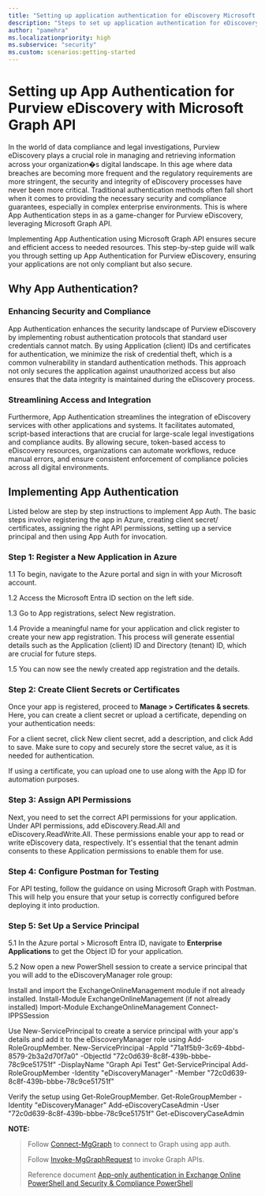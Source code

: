 ```yaml
---
title: "Setting up application authentication for eDiscovery Microsoft Graph APIs"
description: "Steps to set up application authentication for eDiscovery Microsoft Graph APIs"
author: "pamehra"
ms.localizationpriority: high
ms.subservice: "security"
ms.custom: scenarios:getting-started
---
```


# Setting up App Authentication for Purview eDiscovery with Microsoft Graph API

In the world of data compliance and legal investigations, Purview eDiscovery plays a crucial role in managing and retrieving information across your organization�s digital landscape. In this age where data breaches are becoming more frequent and the regulatory requirements are more stringent, the security and integrity of eDiscovery processes have never been more critical.  Traditional authentication methods often fall short when it comes to providing the necessary security and compliance guarantees, especially in complex enterprise environments. This is where App Authentication steps in as a game-changer for Purview eDiscovery, leveraging Microsoft Graph API. 

Implementing App Authentication using Microsoft Graph API ensures secure and efficient access to needed resources. This step-by-step guide will walk you through setting up App Authentication for Purview eDiscovery, ensuring your applications are not only compliant but also secure.

## Why App Authentication?

### Enhancing Security and Compliance

App Authentication enhances the security landscape of Purview eDiscovery by implementing robust authentication protocols that standard user credentials cannot match. By using Application (client) IDs and certificates for authentication, we minimize the risk of credential theft, which is a common vulnerability in standard authentication methods. This approach not only secures the application against unauthorized access but also ensures that the data integrity is maintained during the eDiscovery process.

### Streamlining Access and Integration

Furthermore, App Authentication streamlines the integration of eDiscovery services with other applications and systems. It facilitates automated, script-based interactions that are crucial for large-scale legal investigations and compliance audits. By allowing secure, token-based access to eDiscovery resources, organizations can automate workflows, reduce manual errors, and ensure consistent enforcement of compliance policies across all digital environments.

## Implementing App Authentication

Listed below are step by step instructions to implement App Auth. The basic steps involve registering the app in Azure, creating client secret/ certificates, assigning the right API permissions, setting up a service principal and then using App Auth for invocation.

### Step 1: Register a New Application in Azure

1.1 To begin, navigate to the Azure portal and sign in with your Microsoft account.

1.2 Access the Microsoft Entra ID section on the left side.

1.3 Go to App registrations, select New registration.

1.4 Provide a meaningful name for your application and click register to create your new app registration. This process will generate essential details such as the Application (client) ID and Directory (tenant) ID, which are crucial for future steps.

1.5 You can now see the newly created app registration and the details.

### Step 2: Create Client Secrets or Certificates

Once your app is registered, proceed to **Manage > Certificates & secrets**. Here, you can create a client secret or upload a certificate, depending on your authentication needs:

For a client secret, click New client secret, add a description, and click Add to save. Make sure to copy and securely store the secret value, as it is needed for authentication.

If using a certificate, you can upload one to use along with the App ID for automation purposes.

### Step 3: Assign API Permissions

Next, you need to set the correct API permissions for your application. Under API permissions, add eDiscovery.Read.All and eDiscovery.ReadWrite.All. These permissions enable your app to read or write eDiscovery data, respectively. It's essential that the tenant admin consents to these Application permissions to enable them for use.

### Step 4: Configure Postman for Testing

For API testing, follow the guidance on using Microsoft Graph with Postman. This will help you ensure that your setup is correctly configured before deploying it into production.

### Step 5: Set Up a Service Principal

5.1 In the Azure portal > Microsoft Entra ID, navigate to **Enterprise Applications** to get the Object ID for your application. 

5.2 Now open a new PowerShell session to create a service principal that you will add to the eDiscoveryManager role group:

Install and import the ExchangeOnlineManagement module if not already installed.
    Install-Module ExchangeOnlineManagement (if not already installed)
    Import-Module ExchangeOnlineManagement
    Connect-IPPSSession

Use New-ServicePrincipal to create a service principal with your app's details and add it to the eDiscoveryManager role using Add-RoleGroupMember.
    New-ServicePrincipal -AppId "71a1f5b9-3c69-4bbd-8579-2b3a2d70f7a0" -ObjectId "72c0d639-8c8f-439b-bbbe-78c9ce51751f" -DisplayName "Graph Api Test"
    Get-ServicePrincipal
    Add-RoleGroupMember -Identity "eDiscoveryManager" -Member "72c0d639-8c8f-439b-bbbe-78c9ce51751f"

Verify the setup using Get-RoleGroupMember.
    Get-RoleGroupMember -Identity "eDiscoveryManager"
    Add-eDiscoveryCaseAdmin -User "72c0d639-8c8f-439b-bbbe-78c9ce51751f"
    Get-eDiscoveryCaseAdmin

**NOTE:**

> Follow [Connect-MgGraph](https://learn.microsoft.com/powershell/module/microsoft.graph.authentication/connect-mggraph) to connect to Graph using app auth.
>
> Follow [Invoke-MgGraphRequest](https://learn.microsoft.com/powershell/module/microsoft.graph.authentication/invoke-mggraphrequest) to invoke Graph APIs.
>
> Reference document [App-only authentication in Exchange Online PowerShell and Security & Compliance PowerShell](https://learn.microsoft.com/powershell/exchange/app-only-auth-powershell-v2)